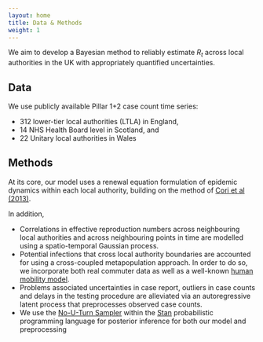 ```yaml
---
layout: home
title: Data & Methods
weight: 1
---
```


We aim to develop a Bayesian method to reliably estimate $R_t$ across local authorities in the UK with appropriately quantified uncertainties.

## Data

We use publicly available Pillar 1+2 case count time series:
*   312 lower-tier local authorities (LTLA) in England,
*   14 NHS Health Board level in Scotland, and
*   22 Unitary local authorities in Wales

## Methods

At its core, our model uses a renewal equation formulation of epidemic dynamics within each local authority, building on the method of [Cori et al (2013)](https://doi.org/10.1093/aje/kwt133).


In addition,
*   Correlations in effective reproduction numbers across neighbouring local authorities and across neighbouring points in time are modelled using a spatio-temporal Gaussian process.
*   Potential infections that cross local authority boundaries are accounted for using a cross-coupled metapopulation approach. In order to do so, we incorporate both real commuter data as well as a well-known [human mobility model](https://arxiv.org/abs/1111.0586).
*   Problems associated uncertainties in case report, outliers in case counts and delays in the testing procedure are alleviated via an autoregressive latent process that preprocesses observed case counts.
*   We use the [No-U-Turn Sampler](https://arxiv.org/abs/1111.4246) within the [Stan](https://mc-stan.org/) probabilistic programming language for posterior inference for both our model and preprocessing

